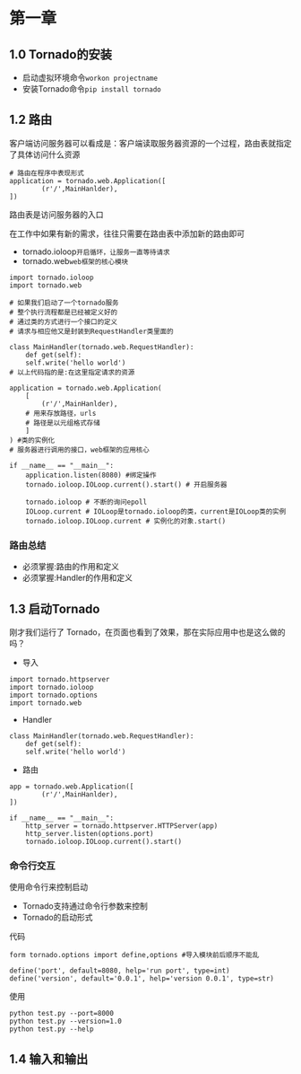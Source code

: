 # 第一章
## 1.0 Tornado的安装
* 启动虚拟环境命令`workon projectname`
* 安装Tornado命令`pip install tornado`

## 1.2 路由
客户端访问服务器可以看成是：客户端读取服务器资源的一个过程，路由表就指定了具体访问什么资源
```
# 路由在程序中表现形式
application = tornado.web.Application([
        (r'/',MainHanlder),
])
```
路由表是访问服务器的入口

在工作中如果有新的需求，往往只需要在路由表中添加新的路由即可

* tornado.ioloop`开启循环，让服务一直等待请求`
* tornado.web`web框架的核心模块`
```
import tornado.ioloop
import tornado.web

# 如果我们启动了一个tornado服务
# 整个执行流程都是已经被定义好的
# 通过类的方式进行一个接口的定义
# 请求与相应他又是封装到RequestHandler类里面的

class MainHandler(tornado.web.RequestHandler):
    def get(self):
    self.write('hello world')
# 以上代码指的是:在这里指定请求的资源

application = tornado.web.Application(
    [
        (r'/',MainHanlder),
    # 用来存放路径，urls
    # 路径是以元组格式存储
    ]
) #类的实例化
# 服务器进行调用的接口，web框架的应用核心

if __name__ == "__main__":
    application.listen(8080) #绑定操作
    tornado.ioloop.IOLoop.current().start() # 开启服务器

    tornado.ioloop # 不断的询问epoll 
    IOLoop.current # IOLoop是tornado.ioloop的类，current是IOLoop类的实例
    tornado.ioloop.IOLoop.current # 实例化的对象.start()
```
### 路由总结
* 必须掌握:路由的作用和定义
* 必须掌握:Handler的作用和定义

## 1.3 启动Tornado
刚才我们运行了 Tornado，在页面也看到了效果，那在实际应用中也是这么做的吗？
* 导入
```
import tornado.httpserver
import tornado.ioloop
import tornado.options
import tornado.web
```
* Handler
```
class MainHandler(tornado.web.RequestHandler):
    def get(self):
    self.write('hello world')
```
* 路由
```
app = tornado.web.Application([
        (r'/',MainHanlder),
])

if __name__ == "__main__":
    http_server = tornado.httpserver.HTTPServer(app)
    http_server.listen(options.port)
    tornado.ioloop.IOLoop.current().start() 
```
### 命令行交互
使用命令行来控制启动
* Tornado支持通过命令行参数来控制
* Tornado的启动形式

代码
```
form tornado.options import define,options #导入模块前后顺序不能乱

define('port', default=8080, help='run port', type=int) 
define('version', default='0.0.1', help='version 0.0.1', type=str)
```
使用
```
python test.py --port=8000
python test.py --version=1.0
python test.py --help
```
## 1.4 输入和输出



